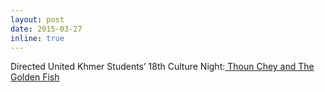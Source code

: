 ```yaml
---
layout: post
date: 2015-03-27
inline: true
---
```


Directed United Khmer Students’ 18th Culture Night:<a href = "https://pacificties.org/united-khmer-students-18th-culture-night-thoun-chey-and-the-golden-fish/"> Thoun Chey and The Golden Fish</a>

